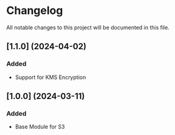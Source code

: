 # Changelog

All notable changes to this project will be documented in this file.

## [1.1.0] (2024-04-02)

### Added

* Support for KMS Encryption

## [1.0.0] (2024-03-11)

### Added

* Base Module for S3